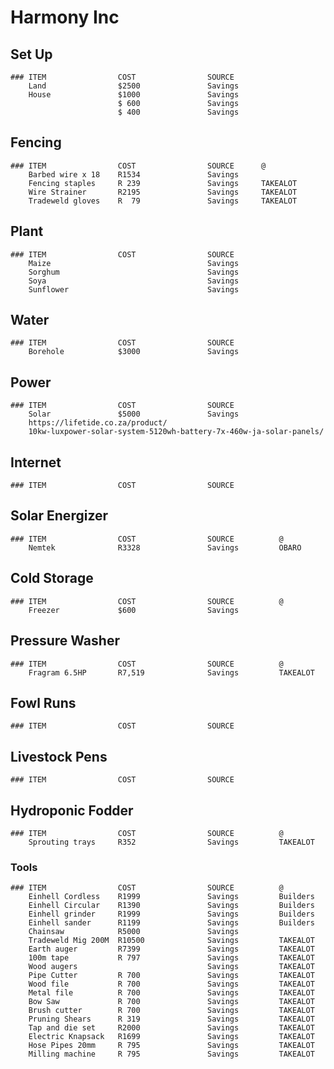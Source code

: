 # Harmony Inc

## Set Up
    ### ITEM                COST                SOURCE
        Land                $2500               Savings
        House               $1000               Savings
                            $ 600               Savings
                            $ 400               Savings
## Fencing
    ### ITEM                COST                SOURCE      @
        Barbed wire x 18    R1534               Savings
        Fencing staples     R 239               Savings     TAKEALOT
        Wire Strainer       R2195               Savings     TAKEALOT
        Tradeweld gloves    R  79               Savings     TAKEALOT

## Plant
    ### ITEM                COST                SOURCE
        Maize                                   Savings
        Sorghum                                 Savings
        Soya                                    Savings
        Sunflower                               Savings

## Water
    ### ITEM                COST                SOURCE
        Borehole            $3000               Savings
        
## Power
    ### ITEM                COST                SOURCE
        Solar               $5000               Savings
        https://lifetide.co.za/product/
        10kw-luxpower-solar-system-5120wh-battery-7x-460w-ja-solar-panels/

## Internet
    ### ITEM                COST                SOURCE


## Solar Energizer
    ### ITEM                COST                SOURCE          @  
        Nemtek              R3328               Savings         OBARO 

## Cold Storage
    ### ITEM                COST                SOURCE          @
        Freezer             $600                Savings         

## Pressure Washer
    ### ITEM                COST                SOURCE          @
        Fragram 6.5HP       R7,519              Savings         TAKEALOT

## Fowl Runs
    ### ITEM                COST                SOURCE  


## Livestock Pens
    ### ITEM                COST                SOURCE

## Hydroponic Fodder 
    ### ITEM                COST                SOURCE          @
        Sprouting trays     R352                Savings         TAKEALOT

### Tools
    ### ITEM                COST                SOURCE          @
        Einhell Cordless    R1999               Savings         Builders      
        Einhell Circular    R1390               Savings         Builders
        Einhell grinder     R1999               Savings         Builders
        Einhell sander      R1199               Savings         Builders
        Chainsaw            R5000               Savings
        Tradeweld Mig 200M  R10500              Savings         TAKEALOT
        Earth auger         R7399               Savings         TAKEALOT
        100m tape           R 797               Savings         TAKEALOT
        Wood augers                             Savings         TAKEALOT
        Pipe Cutter         R 700               Savings         TAKEALOT
        Wood file           R 700               Savings         TAKEALOT
        Metal file          R 700               Savings         TAKEALOT
        Bow Saw             R 700               Savings         TAKEALOT
        Brush cutter        R 700               Savings         TAKEALOT
        Pruning Shears      R 319               Savings         TAKEALOT
        Tap and die set     R2000               Savings         TAKEALOT
        Electric Knapsack   R1699               Savings         TAKEALOT
        Hose Pipes 20mm     R 795               Savings         TAKEALOT
        Milling machine     R 795               Savings         TAKEALOT
